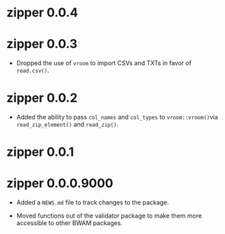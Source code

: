 # zipper 0.0.4

# zipper 0.0.3

* Dropped the use of `vroom` to import CSVs and TXTs in favor of `read.csv()`.

# zipper 0.0.2

* Added the ability to pass `col_names` and `col_types` to `vroom::vroom()`via `read_zip_element()` and `read_zip()`.

# zipper 0.0.1

# zipper 0.0.0.9000

* Added a `NEWS.md` file to track changes to the package.

* Moved functions out of the validator package to make them more accessible to other BWAM packages.
